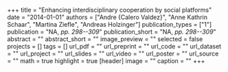 +++
title = "Enhancing interdisciplinary cooperation by social platforms"
date = "2014-01-01"
authors = ["Andre {Calero Valdez}", "Anne Kathrin Schaar", "Martina Ziefle", "Andreas Holzinger"]
publication_types = ["1"]
publication = "NA, _pp. 298--309_"
publication_short = "NA, _pp. 298--309_"
abstract = ""
abstract_short = ""
image_preview = ""
selected = false
projects = []
tags = []
url_pdf = ""
url_preprint = ""
url_code = ""
url_dataset = ""
url_project = ""
url_slides = ""
url_video = ""
url_poster = ""
url_source = ""
math = true
highlight = true
[header]
image = ""
caption = ""
+++
